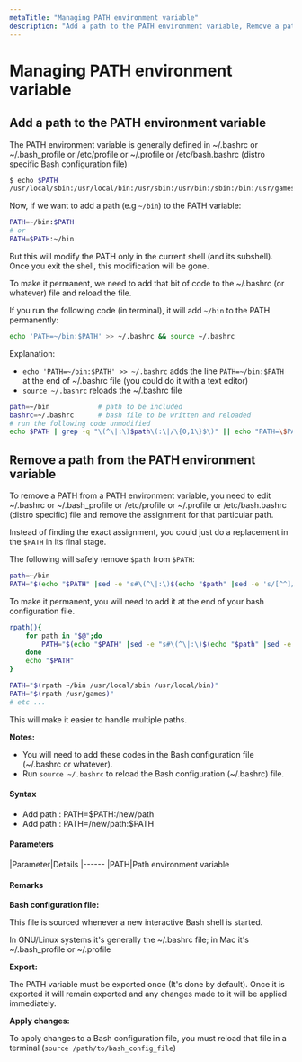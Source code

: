 ```yaml
---
metaTitle: "Managing PATH environment variable"
description: "Add a path to the PATH environment variable, Remove a path from the PATH environment variable"
---
```


# Managing PATH environment variable



## Add a path to the PATH environment variable


The PATH environment variable is generally defined in ~/.bashrc or ~/.bash_profile or /etc/profile or ~/.profile or /etc/bash.bashrc (distro specific Bash configuration file)

```bash
$ echo $PATH
/usr/local/sbin:/usr/local/bin:/usr/sbin:/usr/bin:/sbin:/bin:/usr/games:/usr/local/games:/snap/bin:/usr/lib/jvm/jdk1.8.0_92/bin:/usr/lib/jvm/jdk1.8.0_92/db/bin:/usr/lib/jvm/jdk1.8.0_92/jre/bin

```

Now, if we want to add a path (e.g `~/bin`) to the PATH variable:

```bash
PATH=~/bin:$PATH
# or
PATH=$PATH:~/bin

```

But this will modify the PATH only in the current shell (and its subshell). Once you exit the shell, this modification will be gone.

To make it permanent, we need to add that bit of code to the ~/.bashrc (or whatever) file and reload the file.

If you run the following code (in terminal), it will add `~/bin` to the PATH permanently:

```bash
echo 'PATH=~/bin:$PATH' >> ~/.bashrc && source ~/.bashrc

```

Explanation:

- `echo 'PATH=~/bin:$PATH' >> ~/.bashrc` adds the line `PATH=~/bin:$PATH` at the end of ~/.bashrc file (you could do it with a text editor)
- `source ~/.bashrc` reloads the ~/.bashrc file

```bash
path=~/bin            # path to be included
bashrc=~/.bashrc      # bash file to be written and reloaded
# run the following code unmodified
echo $PATH | grep -q "\(^\|:\)$path\(:\|/\{0,1\}$\)" || echo "PATH=\$PATH:$path" >> "$bashrc"; source "$bashrc"

```



## Remove a path from the PATH environment variable


To remove a PATH from a PATH environment variable, you need to edit ~/.bashrc or ~/.bash_profile or /etc/profile or ~/.profile or /etc/bash.bashrc (distro specific) file and remove the assignment for that particular path.

Instead of finding the exact assignment, you could just do a replacement in the `$PATH` in its final stage.

The following will safely remove `$path` from `$PATH`:

```bash
path=~/bin
PATH="$(echo "$PATH" |sed -e "s#\(^\|:\)$(echo "$path" |sed -e 's/[^^]/[&]/g' -e 's/\^/\\^/g')\(:\|/\{0,1\}$\)#\1\2#" -e 's#:\+#:#g' -e 's#^:\|:$##g')"

```

To make it permanent, you will need to add it at the end of your bash configuration file.

```bash
rpath(){
    for path in "$@";do
        PATH="$(echo "$PATH" |sed -e "s#\(^\|:\)$(echo "$path" |sed -e 's/[^^]/[&]/g' -e 's/\^/\\^/g')\(:\|/\{0,1\}$\)#\1\2#" -e 's#:\+#:#g' -e 's#^:\|:$##g')"
    done
    echo "$PATH"
}

PATH="$(rpath ~/bin /usr/local/sbin /usr/local/bin)"
PATH="$(rpath /usr/games)"
# etc ...

```

This will make it easier to handle multiple paths.

**Notes:**

- You will need to add these codes in the Bash configuration file (~/.bashrc or whatever).
- Run `source ~/.bashrc` to reload the Bash configuration (~/.bashrc) file.



#### Syntax


- Add path : PATH=$PATH:/new/path
- Add path : PATH=/new/path:$PATH



#### Parameters


|Parameter|Details
|------
|PATH|Path environment variable



#### Remarks


**Bash configuration file:**

This file is sourced whenever a new interactive Bash shell is started.

In GNU/Linux systems it's generally the ~/.bashrc file; in Mac it's ~/.bash_profile or ~/.profile

**Export:**

The PATH variable must be exported once (It's done by default). Once it is exported it will remain exported and any changes made to it will be applied immediately.

**Apply changes:**

To apply changes to a Bash configuration file, you must reload that file in a terminal (`source /path/to/bash_config_file`)

